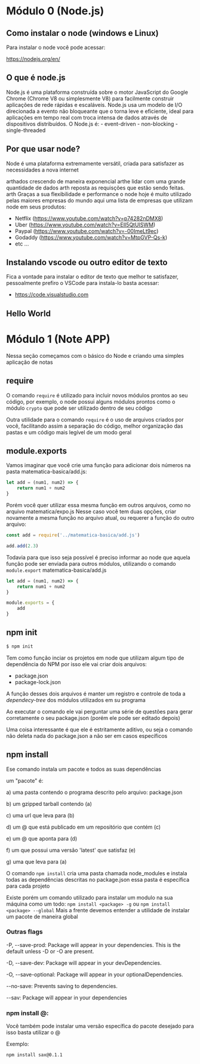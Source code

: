 # Módulo 0 (Node.js)

## Como instalar o node (windows e Linux)
Para instalar o node você pode acessar:

https://nodejs.org/en/

## O que é node.js
Node.js é uma plataforma construída sobre o motor JavaScript do Google Chrome (Chrome V8 ou simplesmente V8) para facilmente construir aplicações de rede rápidas e escaláveis. Node.js usa um modelo de I/O direcionada a evento não bloqueante que o torna leve e eficiente, ideal para aplicações em tempo real com troca intensa de dados através de dispositivos distribuídos.
    O Node.js é: 
    - event-driven 
    - non-blocking
    - single-threaded


## Por que usar node?
Node é uma plataforma extremamente versátil, criada para satisfazer as necessidades a nova internet

arthados crescendo de maneira exponencial
arthe lidar com uma grande quantidade de dados
arth reposta as requisções que estão sendo feitas.
arth
Graças a sua flexibilidade e performance o node hoje é muito utilizado pelas maiores empresas do mundo
aqui uma lista de empresas que utilizam node em seus produtos:
- Netflix (https://www.youtube.com/watch?v=p74282nDMX8)
- Uber (https://www.youtube.com/watch?v=ElI5QtUISWM)
- Paypal (https://www.youtube.com/watch?v=-00ImeLt9ec)
- Godaddy (https://www.youtube.com/watch?v=MtpGVP-Qs-k)
- etc ...


## Instalando vscode ou outro editor de texto
Fica a vontade para instalar o editor de texto que melhor te satisfazer, pessoalmente prefiro o VSCode
para instala-lo basta acessar:

- https://code.visualstudio.com


## Hello World

# Módulo 1 (Note APP)
Nessa seção começamos com o básico do Node e criando uma simples aplicação de notas

## require
O comando ```require``` é utilizado para incluir novos módulos prontos ao seu código, por exemplo, o node possui alguns módulos prontos como o módulo ```crypto``` que pode ser utilizado dentro de seu código

Outra utilidade para o comando ```require``` é o uso de arquivos criados por você, facilitando assim a separação do código, melhor organização das pastas e um código mais legível de um modo geral

## module.exports
Vamos imaginar que você crie uma função para adicionar dois números na pasta matematica-basica/add.js:
```js
let add = (num1, num2) => {
    return num1 + num2
}
```

Porém você quer utilizar essa mesma função em outros arquivos, como no arquivo matematica/expo.js 
Nesse caso você tem duas opções, criar novamente a mesma função no arquivo atual, ou requerer a função do outro arquivo: 
```js
const add = require('../matematica-basica/add.js')

add.add(2.3)
```

Todavia para que isso seja possível é preciso informar ao node que aquela função pode ser enviada para outros módulos, utilizando o comando ```module.export```
matematica-basica/add.js
```js
let add = (num1, num2) => {
    return num1 + num2
}

module.exports = {
    add
}
```
## npm init 
```bash
$ npm init
```
Tem como função inciar os projetos em node que utilizam algum tipo de dependência do NPM por isso ele vai criar dois arquivos:
- package.json
- package-lock.json

A função desses dois arquivos é manter um registro e controle de toda a *dependecy-tree* dos módulos utilizados em su programa

Ao executar o comando ele vai perguntar uma série de questões para gerar corretamente o seu package.json (porém ele pode ser editado depois)

Uma coisa interessante é que ele é estritamente aditivo, ou seja o comando não deleta nada do package.json a não ser em casos específicos

## npm install
Ese comando instala um pacote e todos as suas dependências

um "pacote" é:

a) uma pasta contendo o programa descrito pelo arquivo: package.json

b) um gzipped tarball contendo (a)

c) uma url que leva para (b)

d) um <name>@<version> que está publicado em um repositório que contém (c)

e) um <name>@<tag> que aponta para (d)

f) um <name> que possui uma versão 'latest' que satisfaz (e)

g) uma <git remote url> que leva para (a)

O comando `npm install` cria uma pasta chamada node_modules e instala todas as dependências descritas no package.json
essa pasta é específica para cada projeto

Existe porém um comando utilizado para instalar um modulo na sua máquina como um todo:
`npm install <package> -g` ou `npm install <package> --global`
Mais a frente devemos entender a utilidade de instalar um pacote de maneira global

### Outras flags

-P, --save-prod: Package will appear in your dependencies. This is the default unless -D or -O are present.

-D, --save-dev: Package will appear in your devDependencies.

-O, --save-optional: Package will appear in your optionalDependencies.

--no-save: Prevents saving to dependencies.

--sav: Package will appear in your dependencies

### npm install <name>@<version>:

Vocẽ também pode instalar uma versão específica do pacote desejado para isso basta utilizar o @<version>

Exemplo:
```    
npm install sax@0.1.1
```